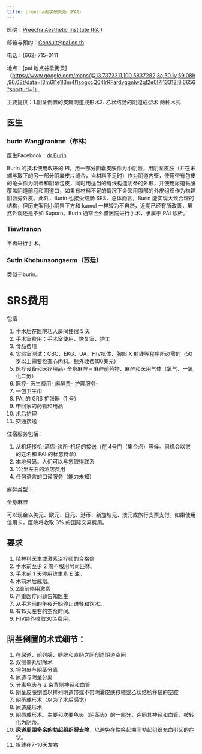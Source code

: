 ```yaml
---
title: preecha美学研究所（PAI）
---
```


医院：[Preecha Aesthetic Institute (PAI)](https://pai.co.th/)

邮箱与预约：<Consult@pai.co.th>

电话：(662) 715-0111

地点：[pai 地点谷歌街景]（https://www.google.com/maps/@13.7372311,100.5837282,3a,50.1y,59.08h,96.08t/data=!3m6!1e1!3m4!1sogxcQ64lrRFardyggnlw2g!2e0!7i13312!8i6656?shorturl=1）

主要提供：1.阴茎倒置的皮瓣阴道成形术2. 乙状结肠的阴道成型术 两种术式

## 医生

### burin Wangjiraniran（布林）
医生Facebook：[dr.Burin](https://www.facebook.com/dr.Burin)

Burin 的技术使用改进的 PI，用一部分阴囊皮肤作为小阴唇，用阴茎皮肤（并在末端与取下的另一部分阴囊皮片缝合，当材料不足时）作为阴道内壁，使用带有包皮的龟头作为阴蒂和阴蒂包皮，同时用适当的缝线构造阴蒂的外形，并使用尿道黏膜覆盖阴道前庭和阴道口，如果有材料不足的情况下会采用腹部的外皮组织作为构建阴唇旁外皮。此外，Burin 也接受结肠 SRS．总体而言，Burin 能实现大致合理的结构，但历史案例小阴唇下方和 kamol 一样较为不自然，近期已经有所改善，虽然外观还是不如 Suporn。Burin 通常会外借医院进行手术，隶属于 PAI 诊所。

### Tiewtranon
不再进行手术。

### Sutin Khobunsongserm（苏廷）
类似于burin。

# SRS费用

包括：

1. 手术后在医院私人房间住宿 5 天
2. 手术室费用：手术室使用、恢复室、护工
3. 食品费用
4. 实验室测试：CBC、EKG、UA、HIV抗体、胸部 X 射线等程序所必需的（50岁以上需要检查心内科。额外收费100美元）
5. 医疗设备和医疗用品- 全身麻醉 – 麻醉前药物、麻醉和医用气体（氧气、一氧化二氮）
6. 医疗- 医生费用- 麻醉费- 护理服务- 
7. 一包卫生巾
8. PAI 的 GRS 扩张器（1 号）
9. 带回家的药物和用品
10. 术后护理
11. 交通接送

住宿服务包括： 

1. 从机场接机-酒店-诊所-机场的接送（在 4号门（集合点）等候。司机会以您的姓名和 PAI 的标志待命）
2. 本地号码。人们可以与您取得联系
3. 1公里左右的酒店费用
4. 任何语言的口译服务（能力未知）

麻醉类型：

全身麻醉

可以现金以美元、欧元、日元、港币、新加坡元、澳元或旅行支票支付。如果使用信用卡，医院将收取 3% 的国际交易费用。
## 要求 

1. 精神科医生或激素治疗师的合格信
2. 手术前至少 2 周不服用阿司匹林。
3. 手术前 1 天停用维生素 E 油。
4. 术前术后戒烟。
5. 2周前停用激素
6. 严重医疗问题告知医生
7. 从手术前的午夜开始停止进餐和饮水。
8. 有15天左右的空余时间。
9. HIV额外收取30%费用。

## 阴茎倒置的术式细节：
1. 在尿道、前列腺、膀胱和直肠之间创造阴道空间
2. 双侧睾丸切除术
3. 将包皮与阴茎分离
4. 尿道与阴茎分离 
5. 分离龟头与 2 条背侧神经和血管
6. 阴茎皮肤倒置以排列阴道带或不带阴囊皮肤移植或乙状结肠移植的空腔
7. 阴蒂成形术（以为了术后感觉）
8. 尿道成形术
9.  阴唇成形术。主要和次要龟头（阴茎头）的一部分，连同其神经和血管，被转化为阴蒂。
10. **尿道周围多余的勃起组织将去除**，以避免在性唤起期间勃起组织充血引起的症状。
11. 拆线在7-10天左右
